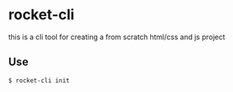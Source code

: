 # rocket-cli

this is a cli tool for creating a from scratch html/css and js project

## Use 

```sh
$ rocket-cli init
```
